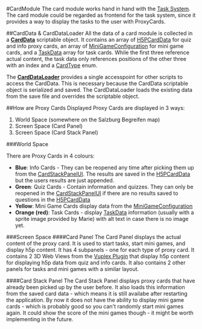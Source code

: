#CardModule
The card module works hand in hand with the [Task System](TaskSystem.md). The card module could be regarded as frontend for the task system, since it provides a way to display the tasks to the user with ProxyCards.

##CardData & CardDataLoader
All the data of a card module is collected in a [**CardData**](../api/CardModule.CardData.html) scriptable object. It contains an array of [H5PCardData](../api/CardModule.H5PCardData.html) for quiz and info proxy cards, an array of [MiniGameConfiguration](../api/CardModule.MiniGameConfig.html) for mini game cards, and a [TaskData](../api/TaskSystem.Tasks.TaskData.html) array for task cards. 
While the first three reference actual content, the task data only references positions of the other three with an index and a [CardType](../api/api/CardModule.CardData.CardType.html) enum.

The [**CardDataLoader**](../api/CardModule.CardDataLoader.html) provides a single accesspoint for other scripts to access the CardData. This is necessary because the CardData scriptable object is serialized and saved. The CardDataLoader loads the existing data from the save file and overrides the scriptable object. 

##How are Proxy Cards Displayed
Proxy Cards are displayed in 3 ways: 

1. World Space (somewhere on the Salzburg Begreifen map)
2. Screen Space (Card Panel) 
3. Screen Space (Card Stack Panel)

###World Space

There are Proxy Cards in 4 colours:

* **Blue**: Info Cards - They can be reopened any time after picking them up from the [CardStackPanelUI](../api/CardModule.UI.CardStackPanelUI.html). The results are saved in the [H5PCardData](../api/CardModule.H5PCardData.html) but the users results are just appended.
* **Green**: Quiz Cards - Contain information and quizzes. They can only be reopened in the [CardStackPanelUI](../api/CardModule.UI.CardStackPanelUI.html) if there are no results saved to questions in the [H5PCardData](../api/CardModule.H5PCardData.html) 
* **Yellow**: Mini Game Cards display data from the [MiniGameConfiguration](../api/CardModule.MiniGameConfig.html) 
* **Orange (red)**: Task Cards - display [TaskData](../api/TaskSystem.Tasks.TaskData.html) information (usually with a sprite image provided by Marie) with alt text in case there is no image yet. 


###Screen Space
####Card Panel
The Card Panel displays the actual content of the proxy card. It is used to start tasks, start mini games, and display h5p content. It has 4 subpanels - one for each type of proxy card. It contains 2 3D Web Views from the [Vuplex Plugin](https://store.vuplex.com/webview/overview) that display h5p content for displaying h5p data from quiz and info cards. It also contains 2 other panels for tasks and mini games with a similar layout. 

####Card Stack Panel
The Card Stack Panel displays proxy cards that have already been picked up by the user before. It also loads this information from the saved card data - which means it is still availabe after restarting the application. 
By now it does not have the ability to display mini game cards - which is probably good so you can't randomly start mini games again. It could show the score of the mini games though - it might be worth implementing in the future. 